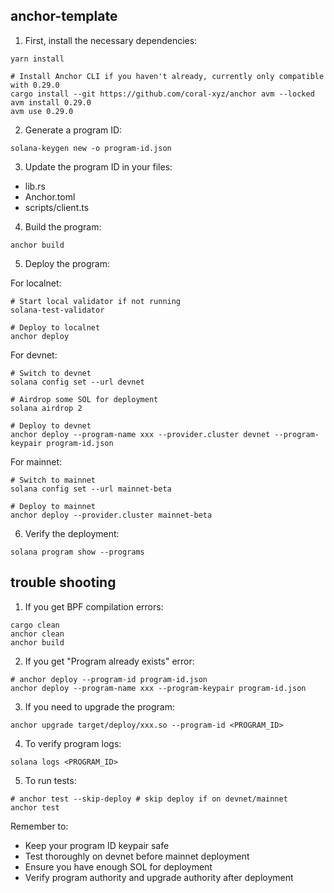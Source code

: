 ## anchor-template

1. First, install the necessary dependencies:

```
yarn install

# Install Anchor CLI if you haven't already, currently only compatible with 0.29.0
cargo install --git https://github.com/coral-xyz/anchor avm --locked
avm install 0.29.0
avm use 0.29.0
```

2. Generate a program ID:

```
solana-keygen new -o program-id.json
```

3. Update the program ID in your files:

+ lib.rs
+ Anchor.toml
+ scripts/client.ts

4. Build the program:

```
anchor build
```

5. Deploy the program:

For localnet:
```
# Start local validator if not running
solana-test-validator

# Deploy to localnet
anchor deploy
```

For devnet:
```
# Switch to devnet
solana config set --url devnet

# Airdrop some SOL for deployment
solana airdrop 2

# Deploy to devnet
anchor deploy --program-name xxx --provider.cluster devnet --program-keypair program-id.json
```

For mainnet:
```
# Switch to mainnet
solana config set --url mainnet-beta

# Deploy to mainnet
anchor deploy --provider.cluster mainnet-beta
```

6. Verify the deployment:

```
solana program show --programs
```

## trouble shooting

1. If you get BPF compilation errors:

```
cargo clean
anchor clean
anchor build
```

2. If you get "Program already exists" error:

```
# anchor deploy --program-id program-id.json
anchor deploy --program-name xxx --program-keypair program-id.json
```

3. If you need to upgrade the program:

```
anchor upgrade target/deploy/xxx.so --program-id <PROGRAM_ID>
```

4. To verify program logs:

```
solana logs <PROGRAM_ID>
```

5. To run tests:

```
# anchor test --skip-deploy # skip deploy if on devnet/mainnet
anchor test
```

Remember to:

- Keep your program ID keypair safe
- Test thoroughly on devnet before mainnet deployment
- Ensure you have enough SOL for deployment
- Verify program authority and upgrade authority after deployment
